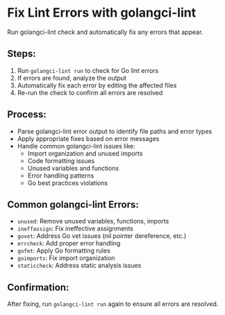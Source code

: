 # Fix Lint Errors with golangci-lint

Run golangci-lint check and automatically fix any errors that appear.

## Steps:
1. Run `golangci-lint run` to check for Go lint errors
2. If errors are found, analyze the output
3. Automatically fix each error by editing the affected files
4. Re-run the check to confirm all errors are resolved

## Process:
- Parse golangci-lint error output to identify file paths and error types
- Apply appropriate fixes based on error messages
- Handle common golangci-lint issues like:
  - Import organization and unused imports
  - Code formatting issues
  - Unused variables and functions
  - Error handling patterns
  - Go best practices violations

## Common golangci-lint Errors:
- `unused`: Remove unused variables, functions, imports
- `ineffassign`: Fix ineffective assignments
- `govet`: Address Go vet issues (nil pointer dereference, etc.)
- `errcheck`: Add proper error handling
- `gofmt`: Apply Go formatting rules
- `goimports`: Fix import organization
- `staticcheck`: Address static analysis issues

## Confirmation:
After fixing, run `golangci-lint run` again to ensure all errors are resolved.
